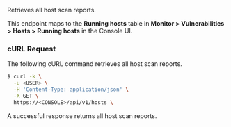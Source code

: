 Retrieves all host scan reports. 

This endpoint maps to the **Running hosts** table in **Monitor > Vulnerabilities > Hosts > Running hosts** in the Console UI.

### cURL Request

The following cURL command retrieves all host scan reports. 

```bash
$ curl -k \
  -u <USER> \
  -H 'Content-Type: application/json' \
  -X GET \
  https://<CONSOLE>/api/v1/hosts \
```

A successful response returns all host scan reports.
